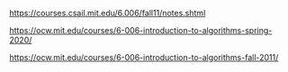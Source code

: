 https://courses.csail.mit.edu/6.006/fall11/notes.shtml 

https://ocw.mit.edu/courses/6-006-introduction-to-algorithms-spring-2020/

https://ocw.mit.edu/courses/6-006-introduction-to-algorithms-fall-2011/
